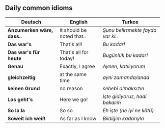 ## Daily common idioms

Deutsch | English | Turkce
--- | --- | ---
**Anzumerken wäre, dass..** | It should be noted that.. | _Şunu belirtmekte fayda var ki.._
**Das war's** | That's all! | _Bu kadar!_
**Das war's für heute** | That's all for today! | _Bugünlük bu kadar!_
**Genau** | Exactly, I agree | _Aynen, katılıyorum_
**gleichzeitig** | at the same time | _ayni zamanda/anda_
**keinen Grund** | no reason | _sebebi olmaksızın_
**Los geht's** | Here we go! | _İşte gidiyoruz, hadi bakalım_
**So la la** | So so | _Eh işte (ne iyi ne kötü)_
**Soweit ich weiß** | As far as I know | _Bildiğim kadarıyla_
